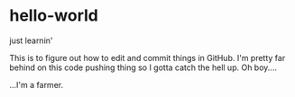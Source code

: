 # hello-world
just learnin'

This is to figure out how to edit and commit things in GitHub. I'm pretty far behind on this code pushing thing so I gotta catch the hell up. Oh boy....


...I'm a farmer. 
